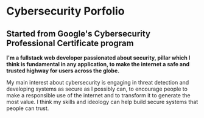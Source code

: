 # Cybersecurity Porfolio

## Started from Google's Cybersecurity Professional Certificate program

**I'm a fullstack web developer passionated about security, pillar which I think is fundamental in any application, to make the internet a safe and trusted highway for users across the globe.**

My main interest about cybersecurity is engaging in threat detection and developing systems as secure as I possibly can, to encourage people to make a responsible use of the internet and to transform it to generate the most value. I think my skills and ideology can help build secure systems that people can trust.
